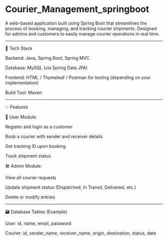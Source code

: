 # Courier_Management_springboot
A web-based application built using Spring Boot that streamlines the process of booking, managing, and tracking courier shipments. Designed for admins and customers to easily manage courier operations in real time.


---

🔧 Tech Stack

Backend: Java, Spring Boot, Spring MVC

Database: MySQL (via Spring Data JPA)

Frontend: HTML / Thymeleaf / Postman for testing (depending on your implementation)

Build Tool: Maven



---

✨ Features

👤 User Module:

Register and login as a customer

Book a courier with sender and receiver details

Get tracking ID upon booking

Track shipment status


🛠️ Admin Module:

View all courier requests

Update shipment status (Dispatched, In Transit, Delivered, etc.)

Delete or modify entries



---

🗃️ Database Tables (Example)

User: id, name, email, password

Courier: id, sender_name, receiver_name, origin, destination, status, date
